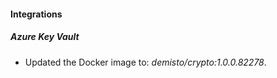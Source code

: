 #### Integrations
##### Azure Key Vault
- Updated the Docker image to: *demisto/crypto:1.0.0.82278*.
